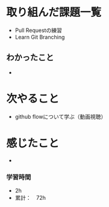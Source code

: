 # 取り組んだ課題一覧
- Pull Requestの練習
- Learn Git Branching

## わかったこと
- 

# 次やること
- github flowについて学ぶ（動画視聴）

# 感じたこと
- 


### 学習時間
- 2h
- 累計：　72h
